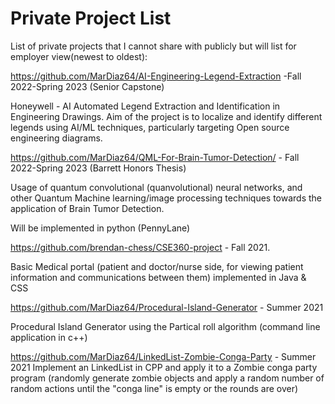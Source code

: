 # Private Project List
List of private projects that I cannot share with publicly but will list for employer view(newest to oldest):


https://github.com/MarDiaz64/AI-Engineering-Legend-Extraction -Fall 2022-Spring 2023 (Senior Capstone)

Honeywell - AI Automated Legend Extraction and Identification in Engineering Drawings.
Aim of the project is to localize and identify different legends using AI/ML techniques, particularly targeting Open source engineering diagrams.


https://github.com/MarDiaz64/QML-For-Brain-Tumor-Detection/ - Fall 2022-Spring 2023 (Barrett Honors Thesis)

Usage of quantum convolutional (quanvolutional) neural networks, and other Quantum Machine learning/image 
processing techniques towards the application of Brain Tumor Detection.

Will be implemented in python (PennyLane)

https://github.com/brendan-chess/CSE360-project - Fall 2021. 

Basic Medical portal (patient and doctor/nurse side, for viewing patient information and communications between them)
implemented in Java & CSS

https://github.com/MarDiaz64/Procedural-Island-Generator - Summer 2021

Procedural Island Generator using the Partical roll algorithm  (command line application in c++)

https://github.com/MarDiaz64/LinkedList-Zombie-Conga-Party - Summer 2021
Implement an LinkedList in CPP and apply it to a Zombie conga party program (randomly generate zombie objects and apply a random number of random actions until the "conga line" is empty or the rounds are over)

